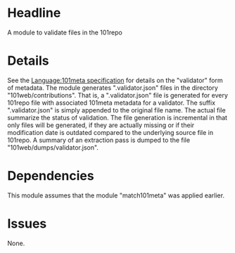 # Headline

A module to validate files in the 101repo

# Details

See the [Language:101meta specification](http://101companies.org/index.php/Language:101meta) for details on the "validator" form of metadata. The module generates ".validator.json" files in the directory "101web/contributions". That is, a ".validator.json" file is generated for every 101repo file with associated 101meta metadata for a validator. The suffix ".validator.json" is simply appended to the original file name. The actual file summarize the status of validation. The file generation is incremental in that only files will be generated, if they are actually missing or if their modification date is outdated compared to the underlying source file in 101repo. A summary of an extraction pass is dumped to the file "101web/dumps/validator.json".

# Dependencies

This module assumes that the module "match101meta" was applied earlier.

# Issues

None.
